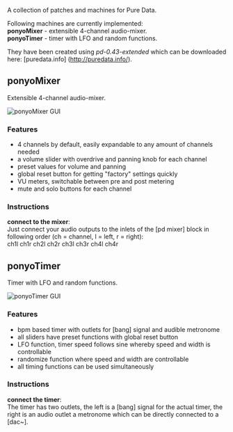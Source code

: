 A collection of patches and machines for Pure Data.

Following machines are currently implemented:<br>
**ponyoMixer** - extensible 4-channel audio-mixer.<br>
**ponyoTimer** - timer with LFO and random functions.

They have been created using <i>pd-0.43-extended</i> which can be downloaded here: [puredata.info] (http://puredata.info/).

ponyoMixer
----------

Extensible 4-channel audio-mixer.

![ponyoMixer GUI](http://files.callistix.net/puredata/ponyomixer_gui.png)

### Features

- 4 channels by default, easily expandable to any amount of channels needed
- a volume slider with overdrive and panning knob for each channel
- preset values for volume and panning
- global reset button for getting "factory" settings quickly
- VU meters, switchable between pre and post metering
- mute and solo buttons for each channel

### Instructions

**connect to the mixer**:<br>
Just connect your audio outputs to the inlets of the [pd mixer] block in following order (ch = channel, l = left, r = right):<br>
ch1l ch1r ch2l ch2r ch3l ch3r ch4l ch4r

ponyoTimer
----------

Timer with LFO and random functions.

![ponyoTimer GUI](http://files.callistix.net/puredata/ponyotimer_gui.png)

### Features

- bpm based timer with outlets for [bang] signal and audible metronome
- all sliders have preset functions with global reset button
- LFO function, timer speed follows sine whereby speed and width is controllable
- randomize function where speed and width are controllable
- all timing functions can be used simultaneously

### Instructions

**connect the timer**:<br>
The timer has two outlets, the left is a [bang] signal for the actual timer, the right is an audio outlet a metronome which can be directly connected to a [dac~].
